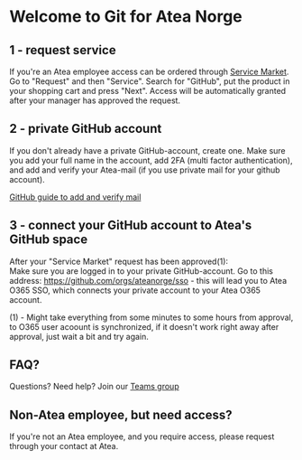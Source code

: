 # Welcome to Git for Atea Norge

## 1 - request service  

If you're an Atea employee access can be ordered through [Service Market](https://servicemarket.atea.com/). Go to "Request" and then "Service". Search for "GitHub", put the product in your shopping cart and press "Next". Access will be automatically granted after your manager has approved the request.


## 2 - private GitHub account  

If you don't already have a private GitHub-account, create one. Make sure you add your full name in the account, add 2FA (multi factor authentication), and add and verify your Atea-mail (if you use private mail for your github account).  

[GitHub guide to add and verify mail](https://help.github.com/en/github/getting-started-with-github/verifying-your-email-address) 

## 3 - connect your GitHub account to Atea's GitHub space  

After your "Service Market" request has been approved(1):  
Make sure you are logged in to your private GitHub-account. Go to this address: https://github.com/orgs/ateanorge/sso - this will lead you to Atea O365 SSO, which connects your private account to your Atea O365 account.

(1) - Might take everything from some minutes to some hours from approval, to O365 user acoount is synchronized, if it doesn't work right away after approval, just wait a bit and try again. 

## FAQ?  

Questions? Need help? Join our [Teams group](https://teams.microsoft.com/l/team/19%3acca40059e240497893c6d3fb6e04c075%40thread.skype/conversations?groupId=acb5b867-ce73-465c-b885-6ef3f9f042c7&tenantId=65f51067-7d65-4aa9-b996-4cc43a0d7111)

## Non-Atea employee, but need access?

If you're not an Atea employee, and you require access, please request through your contact at Atea.
